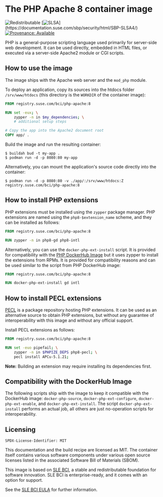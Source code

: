 # The PHP Apache 8 container image

![Redistributable](https://img.shields.io/badge/Redistributable-Yes-green)
[![SLSA](https://img.shields.io/badge/SLSA_(v0.1)-Level_4-Green)](https://documentation.suse.com/sbp/security/html/SBP-SLSA4/)
[![Provenance: Available](https://img.shields.io/badge/Provenance-Available-Green)](https://documentation.suse.com/container/all/html/Container-guide/index.html#container-verify)

PHP is a general-purpose scripting language used primarily for server-side web
development. It can be used directly, embedded in HTML files, or executed via a
server-side Apache2 module or CGI scripts.

## How to use the image

The image ships with the Apache web server and the `mod_php` module.

To deploy an application, copy its sources into the htdocs folder
`/srv/www/htdocs` (this directory is the `WORKDIR` of the container image):

```Dockerfile
FROM registry.suse.com/bci/php-apache:8

RUN set -eux; \
    zypper -n in $my_dependencies; \
    # additional setup steps

# Copy the app into the Apache2 document root
COPY app/ .
```

Build the image and run the resulting container:

```ShellSession
$ buildah bud -t my-app .
$ podman run -d -p 8080:80 my-app
```

Alternatively, you can mount the application's source code directly into the
container:

```ShellSession
$ podman run -d -p 8080:80 -v ./app/:/srv/www/htdocs:Z registry.suse.com/bci/php-apache:8
```

## How to install PHP extensions

PHP extensions must be installed using the `zypper` package manager. PHP
extensions are named using the `php8-$extension_name` scheme,
and they can be installed as follows:

```Dockerfile
FROM registry.suse.com/bci/php-apache:8

RUN zypper -n in php8-gd php8-intl
```

Alternatively, you can use the `docker-php-ext-install` script. It is provided
for compatibility with the [PHP DockerHub Image](https://hub.docker.com/_/php)
but it uses zypper to install the extensions from RPMs. It is provided for
compatibility reasons and can be used similar to the script from PHP DockerHub
image:

```Dockerfile
FROM registry.suse.com/bci/php-apache:8

RUN docker-php-ext-install gd intl
```

## How to install PECL extensions

[PECL](https://pecl.php.net/) is a package repository hosting PHP extensions. It
can be used as an alternative source to obtain PHP extensions, but without any
guarantee of interoperability with this image and without any official support.

Install PECL extensions as follows:

```Dockerfile
FROM registry.suse.com/bci/php-apache:8

RUN set -euo pipefail; \
    zypper -n in $PHPIZE_DEPS php8-pecl; \
    pecl install APCu-5.1.21;
```

**Note:** Building an extension may require installing its dependencies first.


## Compatibility with the DockerHub Image

The following scripts ship with the image to keep it compatible with the
DockerHub image: `docker-php-source`, `docker-php-ext-configure`,
`docker-php-ext-enable`, and `docker-php-ext-install`.
The script `docker-php-ext-install` performs an actual job, all others are
just no-operation scripts for interoperability.

## Licensing

`SPDX-License-Identifier: MIT`

This documentation and the build recipe are licensed as MIT.
The container itself contains various software components under various open source licenses listed in the associated
Software Bill of Materials (SBOM).

This image is based on [SLE BCI](https://opensource.suse.com/bci/), a stable and redistributable foundation for software innovation. SLE BCI is enterprise-ready, and it comes with an option for support.

See the [SLE BCI EULA](https://www.suse.com/licensing/eula/#bci) for further information.
